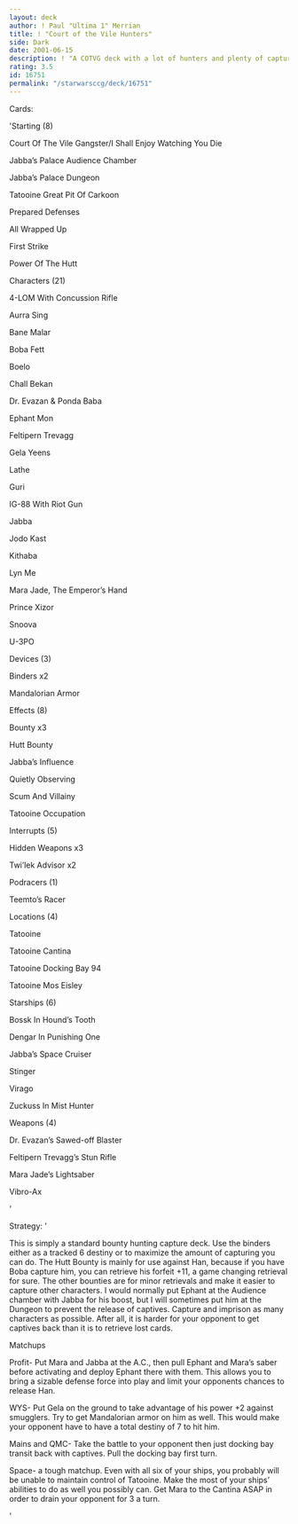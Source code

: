 ```yaml
---
layout: deck
author: ! Paul "Ultima 1" Merrian
title: ! "Court of the Vile Hunters"
side: Dark
date: 2001-06-15
description: ! "A COTVG deck with a lot of hunters and plenty of capturing tech."
rating: 3.5
id: 16751
permalink: "/starwarsccg/deck/16751"
---
```

Cards: 

'Starting (8) 

Court Of The Vile Gangster/I Shall Enjoy Watching You Die 

Jabba’s Palace Audience Chamber 

Jabba’s Palace Dungeon 

Tatooine Great Pit Of Carkoon 

Prepared Defenses 

All Wrapped Up 

First Strike 

Power Of The Hutt 


Characters (21) 

4-LOM With Concussion Rifle 

Aurra Sing 

Bane Malar 

Boba Fett 

Boelo 

Chall Bekan 

Dr. Evazan & Ponda Baba 

Ephant Mon 

Feltipern Trevagg 

Gela Yeens 

Lathe 

Guri 

IG-88 With Riot Gun 

Jabba 

Jodo Kast 

Kithaba 

Lyn Me 

Mara Jade, The Emperor’s Hand 

Prince Xizor 

Snoova 

U-3PO 


Devices (3) 

Binders x2 

Mandalorian Armor 


Effects (8) 

Bounty x3 

Hutt Bounty 

Jabba’s Influence 

Quietly Observing 

Scum And Villainy 

Tatooine Occupation 


Interrupts (5) 

Hidden Weapons x3 

Twi’lek Advisor x2 


Podracers (1)

Teemto’s Racer


Locations (4) 

Tatooine 

Tatooine Cantina 

Tatooine Docking Bay 94 

Tatooine Mos Eisley 


Starships (6) 

Bossk In Hound’s Tooth 

Dengar In Punishing One 

Jabba’s Space Cruiser 

Stinger 

Virago 

Zuckuss In Mist Hunter 


Weapons (4) 

Dr. Evazan’s Sawed-off Blaster 

Feltipern Trevagg’s Stun Rifle 

Mara Jade’s Lightsaber 

Vibro-Ax 

'

Strategy: '

This is simply a standard bounty hunting capture deck. Use the binders either as a tracked 6 destiny or to maximize the amount of capturing you can do. The Hutt Bounty is mainly for use against Han, because if you have Boba capture him, you can retrieve his forfeit +11, a game changing retrieval for sure. The other bounties are for minor retrievals and make it easier to capture other characters. I would normally put Ephant at the Audience chamber with Jabba for his boost, but I will sometimes put him at the Dungeon to prevent the release of captives. Capture and imprison as many characters as possible. After all, it is harder for your opponent to get captives back than it is to retrieve lost cards. 


Matchups 

Profit- Put Mara and Jabba at the A.C., then pull Ephant and Mara’s saber before activating and deploy Ephant there with them. This allows you to bring a sizable defense force into play and limit your opponents chances to release Han. 

WYS- Put Gela on the ground to take advantage of his power +2 against smugglers. Try to get Mandalorian armor on him as well. This would make your opponent have to have a total destiny of 7 to hit him. 

Mains and QMC- Take the battle to your opponent then just docking bay transit back with captives. Pull the docking bay first turn. 

Space- a tough matchup. Even with all six of your ships, you probably will be unable to maintain control of Tatooine. Make the most of your ships’ abilities to do as well you possibly can. Get Mara to the Cantina ASAP in order to drain your opponent for 3 a turn. 

'
